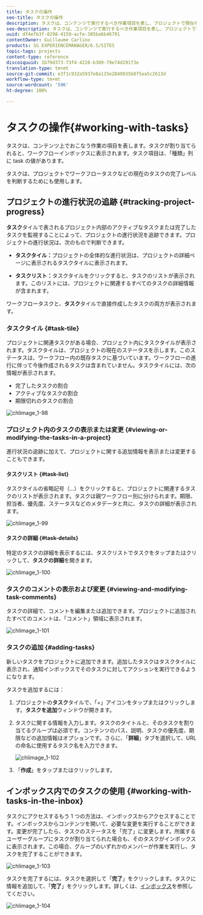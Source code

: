 ```yaml
---
title: タスクの操作
seo-title: タスクの操作
description: タスクは、コンテンツで実行するべき作業項目を表し、プロジェクトで現在のタスクの完了レベルを判断するために使用されます。
seo-description: タスクは、コンテンツで実行するべき作業項目を表し、プロジェクトで現在のタスクの完了レベルを判断するために使用されます。
uuid: df4efb3f-8298-4159-acfe-305ba6b46791
contentOwner: Guillaume Carlino
products: SG_EXPERIENCEMANAGER/6.5/SITES
topic-tags: projects
content-type: reference
discoiquuid: 1b79d373-73f4-4228-b309-79e74d191f3e
translation-type: tm+mt
source-git-commit: e3f1c932a5937e8a115e2849935b8f5ea5c2613d
workflow-type: tm+mt
source-wordcount: '596'
ht-degree: 100%

---
```



# タスクの操作{#working-with-tasks}

タスクは、コンテンツ上でおこなう作業の項目を表します。タスクが割り当てられると、ワークフローインボックスに表示されます。タスク項目は、「種類」列に task の値があります。

タスクは、プロジェクトでワークフロータスクなどの現在のタスクの完了レベルを判断するためにも使用します。

## プロジェクトの進行状況の追跡 {#tracking-project-progress}

**タスク**&#x200B;タイルで表されるプロジェクト内部のアクティブなタスクまたは完了したタスクを監視することによって、プロジェクトの進行状況を追跡できます。プロジェクトの進行状況は、次のもので判断できます。

* **タスクタイル：**&#x200B;プロジェクトの全体的な進行状況は、プロジェクトの詳細ページに表示されるタスクタイルに表示されます。

* **タスクリスト：**&#x200B;タスクタイルをクリックすると、タスクのリストが表示されます。このリストには、プロジェクトに関連するすべてのタスクの詳細情報が含まれます。

ワークフロータスクと、**タスク**&#x200B;タイルで直接作成したタスクの両方が表示されます。

### タスクタイル {#task-tile}

プロジェクトに関連タスクがある場合、プロジェクト内にタスクタイルが表示されます。タスクタイルは、プロジェクトの現在のステータスを示します。このステータスは、ワークフロー内の既存タスクに基づいています。ワークフローの進行に伴って今後作成されるタスクは含まれていません。タスクタイルには、次の情報が表示されます。

* 完了したタスクの割合
* アクティブなタスクの割合
* 期限切れのタスクの割合

![chlimage_1-98](assets/chlimage_1-98a.png)

### プロジェクト内のタスクの表示または変更 {#viewing-or-modifying-the-tasks-in-a-project}

進行状況の追跡に加えて、プロジェクトに関する追加情報を表示または変更することもできます。

#### タスクリスト {#task-list}

タスクタイルの省略記号（...）をクリックすると、プロジェクトに関連するタスクのリストが表示されます。タスクは親ワークフロー別に分けられます。期限、担当者、優先度、ステータスなどのメタデータと共に、タスクの詳細が表示されます。

![chlimage_1-99](assets/chlimage_1-99a.png)

#### タスクの詳細 {#task-details}

特定のタスクの詳細を表示するには、タスクリストでタスクをタップまたはクリックして、**タスクの詳細**&#x200B;を開きます。

![chlimage_1-100](assets/chlimage_1-100a.png)

### タスクのコメントの表示および変更 {#viewing-and-modifying-task-comments}

タスクの詳細で、コメントを編集または追加できます。プロジェクトに追加されたすべてのコメントは、「コメント」領域に表示されます。

![chlimage_1-101](assets/chlimage_1-101a.png)

### タスクの追加 {#adding-tasks}

新しいタスクをプロジェクトに追加できます。追加したタスクはタスクタイルに表示され、通知インボックスでそのタスクに対してアクションを実行できるようになります。

タスクを追加するには：

1. プロジェクトの&#x200B;**タスク**&#x200B;タイルで、「+」アイコンをタップまたはクリックします。**タスクを追加**&#x200B;ウィンドウが開きます。
1. タスクに関する情報を入力します。タスクのタイトルと、そのタスクを割り当てるグループは必須です。コンテンツのパス、説明、タスクの優先度、期限などの追加情報はオプションです。さらに、「**詳細**」タブを選択して、URL の命名に使用するタスク名を入力できます。

   ![chlimage_1-102](assets/chlimage_1-102a.png)

1. 「**作成**」をタップまたはクリックします。

## インボックス内でのタスクの使用 {#working-with-tasks-in-the-inbox}

タスクにアクセスするもう 1 つの方法は、インボックスからアクセスすることです。インボックスからコンテンツを開いて、必要な変更を実行することができます。変更が完了したら、タスクのステータスを「完了」に変更します。所属するユーザーグループにタスクが割り当てられた場合も、そのタスクがインボックスに表示されます。この場合、グループのいずれかのメンバーが作業を実行し、タスクを完了することができます。

![chlimage_1-103](assets/chlimage_1-103a.png)

タスクを完了するには、タスクを選択して「**完了**」をクリックします。タスクに情報を追加して、「**完了**」をクリックします。詳しくは、[インボックス](/help/sites-authoring/inbox.md)を参照してください。

![chlimage_1-104](assets/chlimage_1-104.png)